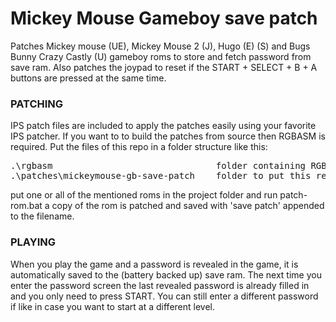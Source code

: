 # Mickey Mouse Gameboy save patch

Patches Mickey mouse (UE), Mickey Mouse 2 (J), Hugo (E) (S) and Bugs Bunny Crazy Castly (U)
gameboy roms to store and fetch password from save ram. Also patches the joypad
to reset if the START + SELECT + B + A buttons are pressed at the same time.

### PATCHING

IPS patch files are included to apply the patches easily using your favorite
IPS patcher. If you want to to build the patches from source then RGBASM is 
required. Put the files of this repo in a folder structure like this:

<pre>
.\rgbasm                               folder containing RGBASM.EXE
.\patches\mickeymouse-gb-save-patch    folder to put this repo files
</pre>

put one or all of the mentioned roms in the project folder and run patch-rom.bat 
a copy of the rom is patched and saved with 'save patch' appended to the filename.

### PLAYING

When you play the game and a password is revealed in the game, it is automatically
saved to the (battery backed up) save ram. The next time you enter the password 
screen the last revealed password is already filled in and you only need to press
START. You can still enter a different password if like in case you want to start
at a different level.
